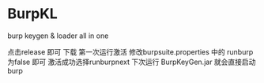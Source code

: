 # BurpKL
burp keygen &amp; loader all in one 

点击release 即可 下载 
第一次运行激活 修改burpsuite.properties 中的 runburp 为false 即可
激活成功选择runburpnext 下次运行 BurpKeyGen.jar 就会直接启动burp
